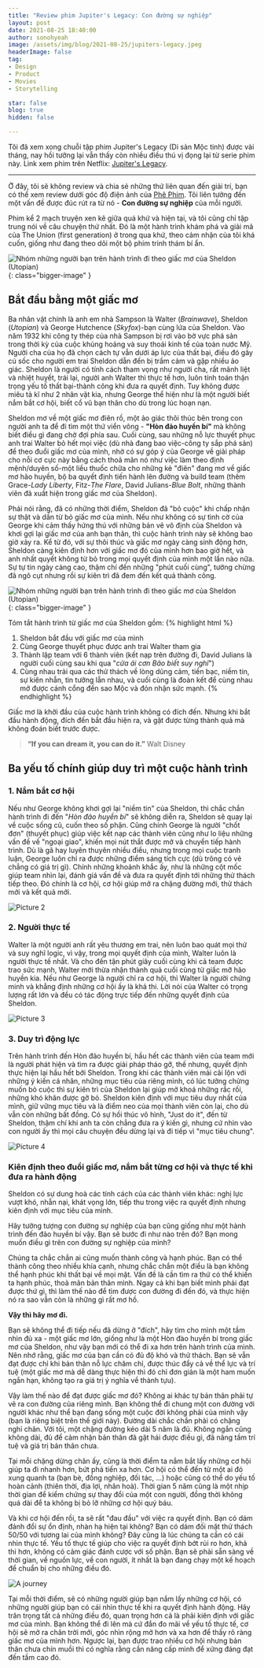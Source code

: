 ```yaml
---
title: "Review phim Jupiter's Legacy: Con đường sự nghiệp"
layout: post
date: 2021-08-25 18:40:00
author: sonohyeah
image: /assets/img/blog/2021-08-25/jupiters-legacy.jpeg
headerImage: false
tag:
- Design
- Product
- Movies
- Storytelling

star: false
blog: true
hidden: false

---
```


Tôi đã xem xong chuỗi tập phim Jupiter's Legacy (Di sản Mộc tinh) được vài tháng, nay hồi tưởng lại vẫn thấy còn nhiều điều thú vị đọng lại từ serie phim này. Link xem phim trên Netflix: [Jupiter's Legacy](https://www.netflix.com/vn-en/title/80244953).



---
Ở đây, tôi sẽ không review và chia sẻ những thứ liên quan đến giải trí, bạn có thể xem review dưới góc độ điện ảnh của [Phê Phim](https://youtu.be/Pq3HWXfHdXI). Tôi liên tưởng đến một vấn đề được đúc rút ra từ nó - **Con đường sự nghiệp** của mỗi người. 

Phim kể 2 mạch truyện xen kẽ giữa quá khứ và hiện tại, và tôi cũng chỉ tập trung nói về câu chuyện thứ nhất. Đó là một hành trình khám phá và giải mã của The Union (first generation) ở trong qua khứ, theo cảm nhận của tôi khá cuốn, giống như đang theo dõi một bộ phim trinh thám bí ẩn.

![Nhóm những người bạn trên hành trình đi theo giấc mơ của Sheldon (Utopian)](/assets/img/blog/2021-08-25/jupiters-legacy.jpeg){: class="bigger-image" }

## Bắt đầu bằng một giấc mơ
Ba nhân vật chính là anh em nhà Sampson là Walter (*Brainwave*), Sheldon (*Utopian*) và George Hutchence (*Skyfox*)-bạn cùng lứa của Sheldon. Vào năm 1932 khi công ty thép của nhà Sampson bị rơi vào bờ vực phá sản trong thời kỳ của cuộc khủng hoảng và suy thoái kinh tế của toàn nước Mỹ. Người cha của họ đã chọn cách tự vẫn dưới áp lực của thất bại, điều đó gây cú sốc cho người em trai Sheldon dẫn đến bị trầm cảm và gặp nhiều ảo giác. Sheldon là người có tính cách tham vọng như người cha, rất mãnh liệt và nhiệt huyết, trái lại, người anh Walter thì thực tế hơn, luôn tính toán thận trọng yếu tố thất bại-thành công khi đưa ra quyết định. Tuy không được miêu tả kĩ như 2 nhân vật kia, nhưng George thể hiện như là một người biết nắm bắt cơ hội, biết cổ vũ bạn thân cho dù trong lúc hoạn nạn.

Sheldon mơ về một giấc mơ điên rồ, một ảo giác thôi thúc bên trong con người anh ta để đi tìm một thứ viển vông - **"Hòn đảo huyền bí"** mà không biết điều gì đang chờ đợi phía sau. Cuối cùng, sau những nỗ lực thuyết phục anh trai Walter bỏ hết mọi việc (dù nhà đang bao việc-công ty sắp phá sản) để theo đuổi giấc mơ của mình, nhờ có sự góp ý của George về giải pháp cho nỗi cơ cực này bằng cách thoả mãn nó như việc làm theo định mệnh/duyên số-một liều thuốc chữa cho những kẻ "điên" đang mơ về giấc mơ hão huyền, bộ ba quyết định tiến hành lên đường và build team (thêm Grace-*Lady Liberty*, Fitz-*The Flare*, David Julians-*Blue Bolt*, những thành viên đã xuất hiện trong giấc mơ của Sheldon).

Phải nói rằng, đã có những thời điểm, Sheldon đã "bỏ cuộc" khi chấp nhận sự thật và dần từ bỏ giấc mơ của mình. Nếu như không có sự tình cờ của George khi cảm thấy hứng thú với những bản vẽ vô định của Sheldon và khơi gợi lại giấc mơ của anh bạn thân, thì cuộc hành trình này sẽ không bao giờ xảy ra. Kể từ đó, với sự thôi thúc và giấc mơ ngày càng sinh động hơn, Sheldon càng kiên định hơn với giấc mơ đó của mình hơn bao giờ hết, và anh nhất quyết không từ bỏ trong mọi quyết định của mình một lần nào nữa. Sự tự tin ngày càng cao, thậm chí đến những "phút cuối cùng", tưởng chừng đã ngõ cụt nhưng rồi sự kiên trì đã đem đến kết quả thành công.

![Nhóm những người bạn trên hành trình đi theo giấc mơ của Sheldon (Utopian)](/assets/img/blog/2021-08-25/teams.png){: class="bigger-image" }

Tóm tắt hành trình từ giấc mơ của Sheldon gồm:
{% highlight html %}
1. Sheldon bắt đầu với giấc mơ của mình
2. Cùng George thuyết phục được anh trai Walter tham gia
3. Thành lập team với 6 thành viên (kết nạp trên đường đi, 
David Julians là người cuối cùng sau khi qua "*cửa ải cơn Bão biết suy nghĩ*")
4. Cùng nhau trải qua các thử thách về lòng dũng cảm, tiền bạc, niềm tin, 
sự kiên nhẫn, tin tưởng lẫn nhau, và cuối cùng là đoàn kết để cùng nhau 
mở được cánh cổng đến sao Mộc và đón nhận sức mạnh.
{% endhighlight %}

Giấc mơ là khởi đầu của cuộc hành trình không có đích đến. Nhưng khi bắt đầu hành động, đích đến bắt đầu hiện ra, và gặt được từng thành quả mà không đoán biết trước được.

> **“If you can dream it, you can do it.”** Walt Disney

## Ba yếu tố chính giúp duy trì một cuộc hành trình

### 1. Nắm bắt cơ hội
Nếu như George không khơi gợi lại "niềm tin" của Sheldon, thì chắc chắn hành trình đi đến "*Hòn đảo huyền bí*" sẽ không diễn ra, Sheldon sẽ quay lại về cuộc sống cũ, cuốn theo số phận. Cũng chính George là người "chốt đơn" (thuyết phục) giúp việc kết nạp các thành viên cũng như lo liệu những vấn đề về "ngoại giao", khiến mọi nút thắt được mở và chuyển tiếp hành trình. Dù là gã hay luyên thuyên nhiều điều, nhưng trong mọi cuộc tranh luận, George luôn chỉ ra được những điểm sáng tích cực (dù trông có vẻ chẳng có giá trị gì). Chính những khoảnh khắc ấy, như là những cột mốc giúp team nhìn lại, đánh giá vấn đề và đưa ra quyết định tới những thử thách tiếp theo. Đó chính là cơ hội, cơ hội giúp mở ra chặng đường mới, thử thách mới và kết quả mới.

![Picture 2](/assets/img/blog/2021-08-25/george-jupiter-legacy.png)

### 2. Người thực tế
Walter là một người anh rất yêu thương em trai, nên luôn bao quát mọi thứ và suy nghĩ logic, vì vậy, trong mọi quyết định của mình, Walter luôn là người thực tế nhất. Và cho đến tận phút giây cuối cùng khi cả team được trao sức mạnh, Walter mới thừa nhận thành quả cuối cùng từ giấc mỡ hão huyền kia. Nếu như George là người chỉ ra cơ hội, thì Walter là người chứng minh và khẳng định những cơ hội ấy là khả thi. Lời nói của Walter có trọng lượng rất lớn và đều có tác động trực tiếp đến những quyết định của Sheldon.

![Picture 3](/assets/img/blog/2021-08-25/walter-jupiter-legacy.png)

### 3. Duy trì động lực
Trên hành trình đến Hòn đảo huyền bí, hầu hết các thành viên của team mới là người phát hiện và tìm ra được giải pháp tháo gỡ, thế nhưng, quyết định thực hiện lại hầu hết bởi Sheldon. Trong khi các thành viên mải cãi lộn với những ý kiến cá nhân, những mục tiêu của riêng mình, có lúc tưởng chừng muốn bỏ cuộc thì sự kiên trì của Sheldon lại giúp mở khoá những rắc rối, những khó khăn được gỡ bỏ. Sheldon kiên định với mục tiêu duy nhất của mình, giữ vững mục tiêu và là điểm neo của mọi thành viên còn lại, cho dù vẫn còn những bất đồng. Có sự hối thúc vô hình, "Just do it", đến từ Sheldon, thậm chí khi anh ta còn chẳng đưa ra ý kiến gì, nhưng cứ nhìn vào con người ấy thì mọi câu chuyện đều dừng lại và đi tiếp vì "mục tiêu chung".

![Picture 4](/assets/img/blog/2021-08-25/sheldon-jupiter-legacy.png)

### Kiên định theo đuổi giấc mơ, nắm bắt từng cơ hội và thực tế khi đưa ra hành động

Sheldon có sự dung hoà các tính cách của các thành viên khác: nghị lực vượt khó, nhẫn nại, khát vọng lớn, tiếp thu trong việc ra quyết định nhưng kiên định với mục tiêu của mình.

Hãy tưởng tượng con đường sự nghiệp của bạn cũng giống như một hành trình đến đảo huyền bí vậy. Bạn sẽ bước đi như nào trên đó? Bạn mong muốn điều gì trên con đường sự nghiệp của mình?

Chúng ta chắc chắn ai cũng muốn thành công và hạnh phúc. Bạn có thể thành công theo nhiều khía cạnh, nhưng chắc chắn một điều là bạn không thể hạnh phúc khi thất bại về mọi mặt. Vấn đề là cần tìm ra thứ có thể khiến ta hạnh phúc, thoả mãn bản thân mình. Ngay cả khi bạn biết mình phải đạt được thứ gì, thì làm thế nào để tìm được con đường đi đến đó, và thực hiện nó ra sao vẫn còn là những gì rất mơ hồ. 

**Vậy thì hãy mơ đi.**

Bạn sẽ không thể đi tiếp nếu đã dừng ở "đích", hãy tìm cho mình một tầm nhìn đủ xa - một giấc mơ lớn, giống như là một Hòn đào huyền bí trong giấc mơ của Sheldon, như vậy bạn mới có thể đi xa hơn trên hành trình của mình. Nên nhớ rằng, giấc mơ của bạn cần có đủ độ khó và thử thách. Bạn sẽ vẫn đạt được chỉ khi bản thân nỗ lực chăm chỉ, được thúc đẩy cả về thể lực và trí tuệ (một giấc mơ mà dễ dàng thực hiện thì đó chỉ đơn giản là một ham muốn ngắn hạn, không tạo ra giá trị ý nghĩa về thành tựu).

Vậy làm thế nào để đạt được giấc mơ đó? Không ai khác tự bản thân phải tự vẽ ra con đường của riêng mình. Bạn không thể đi chung một con đường với người khác như thể bạn đang sống một cuộc đời không phải của mình vậy (bạn là riêng biệt trên thế giới này). Đường dài chắc chắn phải có chặng nghỉ chân. Với tôi, một chặng đường kéo dài 5 năm là đủ. Không ngắn cũng không dài, đủ để cảm nhận bản thân đã gặt hái được điều gì, đã nâng tầm trí tuệ và giá trị bản thân chưa. 

Tại mỗi chặng dừng chân ấy, cũng là thời điểm ta nắm bắt lấy những cơ hội giúp ta đi nhanh hơn, bứt phá tiến xa hơn. Cơ hội có thể đến từ một ai đó xung quanh ta (bạn bè, đồng nghiệp, đối tác, ...) hoặc cũng có thể do yếu tố hoàn cảnh (thiên thời, địa lợi, nhân hoà). Thời gian 5 năm cũng là một nhịp thời gian để kiểm chứng sự thay đổi của một con người, đồng thời không quá dài để ta không bị bỏ lỡ những cơ hội quý báu.

Và khi cơ hội đến rồi, ta sẽ rất "đau đầu" với việc ra quyết định. Bạn có dám đánh đổi sự ổn định, nhàn hạ hiện tại không? Bạn có dám đối mặt thử thách 50/50 với tương lai của mình không? Đây cũng là lúc chúng ta cần có cái nhìn thực tế. Yếu tố thực tế giúp cho việc ra quyết định bớt rủi ro hơn, khả thi hơn, không có cảm giác đánh cược với số phận. Bạn sẽ phải sẵn sàng về thời gian, về nguồn lực, về con người, ít nhất là bạn đang chạy một kế hoạch để chuẩn bị cho những điều đó.

![A journey](/assets/img/blog/2021-08-25/a_journey.png)

Tại mỗi thời điểm, sẽ có những người giúp bạn nắm lấy những cơ hội, có những người giúp bạn có cái nhìn thực tế khi ra quyết định hành động. Hãy trân trọng tất cả những điều đó, quan trọng hơn cả là phải kiên định với giấc mơ của mình. Bạn không thể đi lên mà cứ đắn đo mãi về yếu tố thực tế, cơ hội sẽ mở ra chân trời mới, góc nhìn rộng mở hơn và xa hơn để thấy rõ ràng giấc mơ của mình hơn. Ngược lại, bạn được trao nhiều cơ hội nhưng bản thân chưa chín muồi thì có nghĩa rằng cần nâng cấp mình để xứng đáng đạt đến tầm cao đó.
